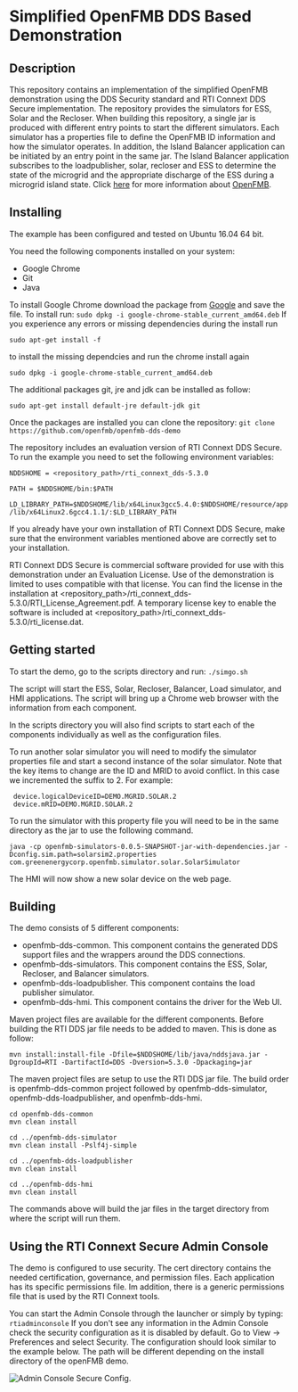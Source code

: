 # Simplified OpenFMB DDS Based Demonstration 

## Description

This repository contains an implementation of the simplified OpenFMB demonstration using the DDS Security standard and RTI Connext DDS Secure implementation. The repository provides the simulators for ESS, Solar and the Recloser.  When building this repository, a single jar is produced with different entry points to start the different simulators.  Each simulator has a properties file to define the OpenFMB ID information and how the simulator operates. In addition, the Island Balancer application can be initiated by an entry point in the same jar.   The Island Balancer application subscribes to the loadpublisher, solar, recloser and ESS to determine the state of the microgrid and the appropriate discharge of the ESS during a microgrid island state. Click [here]( https://openfmb.github.io/) for more information about [OpenFMB]( https://openfmb.github.io/). 


## Installing 

The example has been configured and tested on Ubuntu 16.04 64 bit.

You need the following components installed on your system:
- Google Chrome
- Git
- Java

To install Google Chrome download the package from [Google](https://www.google.com/chrome/browser/desktop/index.html) and save the file. To install run:
`sudo dpkg -i google-chrome-stable_current_amd64.deb`
If you experience any errors or missing dependencies during the install run

`sudo apt-get install -f`

to install the missing dependcies and run the chrome install again

`sudo dpkg -i google-chrome-stable_current_amd64.deb`

The additional packages git, jre and jdk can be installed as follow:

`sudo apt-get install default-jre default-jdk git`

Once the packages are installed you can clone the repository:
`git clone https://github.com/openfmb/openfmb-dds-demo`

The repository includes an evaluation version of RTI Connext DDS Secure. To run the example you need to set the following environment variables:

`NDDSHOME = <repository_path>/rti_connext_dds-5.3.0`

`PATH = $NDDSHOME/bin:$PATH`

`LD_LIBRARY_PATH=$NDDSHOME/lib/x64Linux3gcc5.4.0:$NDDSHOME/resource/app/lib/x64Linux2.6gcc4.1.1/:$LD_LIBRARY_PATH`

If you already have your own installation of RTI Connext DDS Secure, make sure that the environment variables mentioned above are correctly set to your installation. 

RTI Connext DDS Secure is commercial software provided for use with this demonstration under an Evaluation License.  Use of the demonstration is limited to uses compatible with that license.  You can find the license in the installation at <repository_path>/rti_connext_dds-5.3.0/RTI_License_Agreement.pdf.  A temporary license key to enable the software is included at <repository_path>/rti_connext_dds-5.3.0/rti_license.dat.


## Getting started

To start the demo, go to the scripts directory and run:
`./simgo.sh`

The script will start the ESS, Solar, Recloser, Balancer, Load simulator, and HMI applications. The script will bring up a Chrome web browser with the information from each component. 

In the scripts directory you will also find scripts to start each of the components individually as well as the configuration files. 
 

To run another solar simulator you will need to modify the simulator properties file and start a second instance of the solar simulator. Note that the key items to change are the ID and MRID to avoid conflict.  In this case we incremented the suffix to 2. For example:

```
 device.logicalDeviceID=DEMO.MGRID.SOLAR.2
 device.mRID=DEMO.MGRID.SOLAR.2
```

To run the simulator with this property file you will need to be in the same directory as the jar to use the following command.

```
java -cp openfmb-simulators-0.0.5-SNAPSHOT-jar-with-dependencies.jar -Dconfig.sim.path=solarsim2.properties  com.greenenergycorp.openfmb.simulator.solar.SolarSimulator
```

The HMI will now show a new solar device on the web page.


## Building

The demo consists of 5 different components:

- openfmb-dds-common. This component contains the generated DDS support files and the wrappers around the DDS connections.
- openfmb-dds-simulators. This component contains the ESS, Solar, Recloser, and Balancer simulators.
- openfmb-dds-loadpublisher. This component contains the load publisher simulator. 
- openfmb-dds-hmi. This component contains the driver for the Web UI. 

Maven project files are available for the different components. Before building the RTI DDS jar file needs to be added to maven. This is done as follow:

`mvn install:install-file -Dfile=$NDDSHOME/lib/java/nddsjava.jar -DgroupId=RTI -DartifactId=DDS -Dversion=5.3.0 -Dpackaging=jar`

The maven project files are setup to use the RTI DDS jar file. The build order is openfmb-dds-common project followed by openfmb-dds-simulator, openfmb-dds-loadpublisher, and openfmb-dds-hmi. 

```
cd openfmb-dds-common
mvn clean install 

cd ../openfmb-dds-simulator 
mvn clean install -Pslf4j-simple

cd ../openfmb-dds-loadpublisher 
mvn clean install

cd ../openfmb-dds-hmi 
mvn clean install

```

The commands above will build the jar files in the target directory from where the script will run them. 
 

## Using the RTI Connext Secure Admin Console

The demo is configured to use security. The cert directory contains the needed certification, governance, and permission files. Each application has its specific permissions file. Im addition, there is a generic permissions file that is used by the RTI Connext tools. 


You can start the Admin Console through the launcher or simply by typing:
`rtiadminconsole`
If you don't see any information in the Admin Console check the security configuration as it is disabled by default. Go to View -> Preferences and select Security. The configuration should look similar to the example below. The path will be different depending on the install directory of the openFMB demo. 

![Admin Console Secure Config](https://github.com/openfmb/openfmb-dds-demo/blob/master/images/admin_console.png "Admin Console Security Preferences"). 

 

